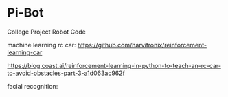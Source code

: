 # Pi-Bot
College Project Robot Code

machine learning rc car:
https://github.com/harvitronix/reinforcement-learning-car

https://blog.coast.ai/reinforcement-learning-in-python-to-teach-an-rc-car-to-avoid-obstacles-part-3-a1d063ac962f

facial recognition:

